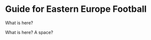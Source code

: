 <head>
  <meta charset="UTF-8">
  <meta name="viewport" content="width=device-width, initial-scale=1.0">
  <title>Visitors' Guide for Eastern Germany Football</title>

  <link href="https://cdn.jsdelivr.net/npm/bootstrap@5.3.3/dist/css/bootstrap.min.css" rel="stylesheet">
  <link rel="stylesheet" href="style.css">
  <script src="https://cdn.jsdelivr.net/npm/bootstrap@5.3.3/dist/js/bootstrap.bundle.min.js"></script>
</head>

<body>
<main>
 <div class="container p-5 my-5 bg-warning text-black">
  <h1> Guide for Eastern Europe Football</h1>
  <p> What is here?</p>
  <p>What is here?
  A space?</p>
 </div>
</main>
</body>
